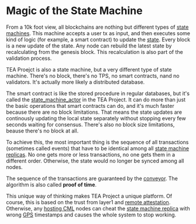 # Magic of the State Machine

From a 10k foot view, all blockchains are nothing but different types of [state machines](../z_glossary/State_Machine.md).  This machine accepts a user tx as input, and then executes some kind of logic (for example, a smart contract) to update the [state](../z_glossary/state.md). Every block is a new update of the state. Any node can rebuild the latest state by recalculating from the genesis block. This recalculation is also part of the validation process.

TEA Proejct is also a state machine, but a very different type of state machine. There's no block, there's no TPS, no smart contracts, nand no validators. It's actually more likely a distributed database. 

The smart contract is like the stored procedure in regular databases, but it's called the [state_machine_actor](../z_glossary/state_machine_actor.md) in the TEA Project. It can do more than just the basic operations that smart contracts can do, and it's much faster because there are no block limitations. That means the state updates are continously updating the local state separately without stopping every few seconds waiting for consensus. There's also no block size limitations, beause there's no block at all.

To achieve this, the most important thing is the sequence of all transactions (sometimes called events) that have to be identical among all [state machine replicas](../z_glossary/State_Machine_Replica.md). No one gets more or less transactions, no one gets them in a different order. Otherwise, the state would no longer be synced among all nodes.

The sequence of the transactions are guaranteed by the [conveyor](../z_glossary/conveyor.md). The algorithm is also called **proof of time**.

This unique way of thinking makes TEA Project a unique platform. Of course, this is based on the trust from layer1 and [remote attestation](../z_glossary/Remote_Attestation.md). Otherwise, any [hosting CML](../z_glossary/hosting_CML.md) nodes can cheat the [state machine replica](../z_glossary/State_Machine_Replica.md) with wrong [GPS](../z_glossary/GPS.md) timestamps and causes the whole system to stop working. 
